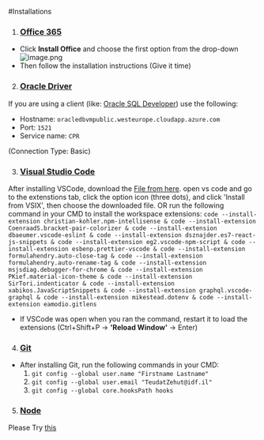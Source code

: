 #Installations

1. ### [Office 365](https://www.office.com)
* Click **Install Office** and choose the first option from the drop-down
![image.png](/.attachments/image-665c9ed1-50b9-40b6-9069-16a56f3af449.png)
* Then follow the installation instructions (Give it time)


2. ### [Oracle Driver](https://tikshuv.sharepoint.com/:u:/r/sites/CPR/Shared%20Documents/Development/%D7%94%D7%AA%D7%A7%D7%A0%D7%AA%20OracleDriver.zip?csf=1&web=1&e=35HMwm)
If you are using a client (like: [Oracle SQL Developer](https://www.oracle.com/tools/downloads/sqldev-v192-downloads.html)) use the following:

 -  Hostname: `oracledbvmpublic.westeurope.cloudapp.azure.com`
 -  Port: `1521`
 -  Service name: `CPR`

(Connection Type: Basic)      

3. ### [Visual Studio Code](https://code.visualstudio.com/docs/?dv=win)
After installing VSCode, download the [File from here](https://tikshuv.sharepoint.com/:u:/r/sites/CPR/Shared%20Documents/Development/CPR-Development-ExtensionPack-0.0.1.vsix?csf=1&web=1&e=PzrfrC). open vs code and go to the extenstions tab, click the option icon (three dots), and click 'Install from VSIX', then choose the downloaded file.
OR
run the following command in your CMD to install the workspace extensions:
`code --install-extension christian-kohler.npm-intellisense & code --install-extension CoenraadS.bracket-pair-colorizer & code --install-extension dbaeumer.vscode-eslint & code --install-extension dsznajder.es7-react-js-snippets & code --install-extension eg2.vscode-npm-script & code --install-extension esbenp.prettier-vscode & code --install-extension formulahendry.auto-close-tag & code --install-extension formulahendry.auto-rename-tag & code --install-extension msjsdiag.debugger-for-chrome & code --install-extension PKief.material-icon-theme & code --install-extension SirTori.indenticator & code --install-extension xabikos.JavaScriptSnippets & code --install-extension graphql.vscode-graphql & code --install-extension mikestead.dotenv & code --install-extension eamodio.gitlens`

* If VSCode was open when you ran the command, restart it to load the extensions (Ctrl+Shift+P -> **'Reload Window'** -> Enter)

4. ### [Git](https://git-scm.com/download/win)
* After installing Git, run the following commands in your CMD:
  1. `git config --global user.name "Firstname Lastname"`
  2. `git config --global user.email "TeudatZehut@idf.il"`
  3. `git config --global core.hooksPath hooks`


5. ### [Node](https://nodejs.org/en/download/)

Please Try [this](https://gitlab.com/itaipendler123456/pc-setup-script)
